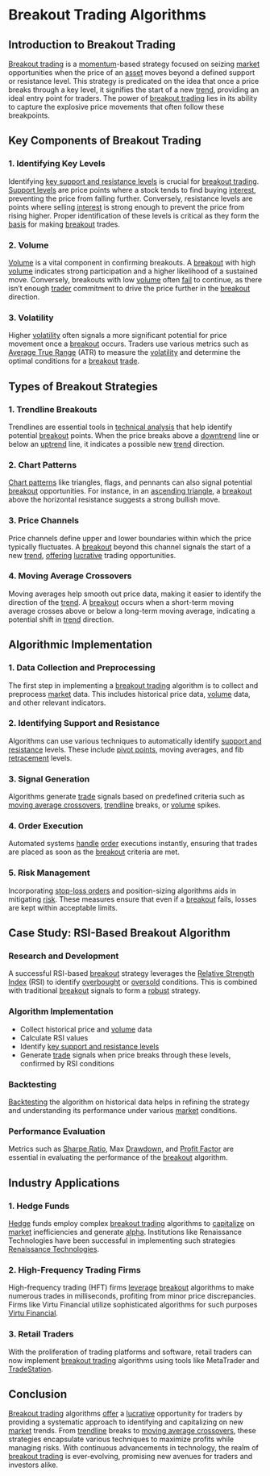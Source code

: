 # Breakout Trading Algorithms

## Introduction to Breakout Trading

[Breakout trading](../b/breakout_trading.md) is a [momentum](../m/momentum.md)-based strategy focused on seizing [market](../m/market.md) opportunities when the price of an [asset](../a/asset.md) moves beyond a defined support or resistance level. This strategy is predicated on the idea that once a price breaks through a key level, it signifies the start of a new [trend](../t/trend.md), providing an ideal entry point for traders. The power of [breakout trading](../b/breakout_trading.md) lies in its ability to capture the explosive price movements that often follow these breakpoints.

## Key Components of Breakout Trading

### 1. Identifying Key Levels

Identifying [key support and resistance levels](../k/key_support_and_resistance_levels.md) is crucial for [breakout trading](../b/breakout_trading.md). [Support levels](../s/support_levels.md) are price points where a stock tends to find buying [interest](../i/interest.md), preventing the price from falling further. Conversely, resistance levels are points where selling [interest](../i/interest.md) is strong enough to prevent the price from rising higher. Proper identification of these levels is critical as they form the [basis](../b/basis.md) for making [breakout](../b/breakout.md) trades.

### 2. Volume

[Volume](../v/volume.md) is a vital component in confirming breakouts. A [breakout](../b/breakout.md) with high [volume](../v/volume.md) indicates strong participation and a higher likelihood of a sustained move. Conversely, breakouts with low [volume](../v/volume.md) often [fail](../f/fail.md) to continue, as there isn’t enough [trader](../t/trader.md) commitment to drive the price further in the [breakout](../b/breakout.md) direction.

### 3. Volatility

Higher [volatility](../v/volatility.md) often signals a more significant potential for price movement once a [breakout](../b/breakout.md) occurs. Traders use various metrics such as [Average True Range](../a/average_true_range_(atr).md) (ATR) to measure the [volatility](../v/volatility.md) and determine the optimal conditions for a [breakout](../b/breakout.md) [trade](../t/trade.md).

## Types of Breakout Strategies

### 1. Trendline Breakouts

Trendlines are essential tools in [technical analysis](../t/technical_analysis.md) that help identify potential [breakout](../b/breakout.md) points. When the price breaks above a [downtrend](../d/downtrend.md) line or below an [uptrend](../u/uptrend.md) line, it indicates a possible new [trend](../t/trend.md) direction. 

### 2. Chart Patterns

[Chart patterns](../c/chart_patterns.md) like triangles, flags, and pennants can also signal potential [breakout](../b/breakout.md) opportunities. For instance, in an [ascending triangle](../a/ascending_triangle.md), a [breakout](../b/breakout.md) above the horizontal resistance suggests a strong bullish move.

### 3. Price Channels

Price channels define upper and lower boundaries within which the price typically fluctuates. A [breakout](../b/breakout.md) beyond this channel signals the start of a new [trend](../t/trend.md), [offering](../o/offering.md) [lucrative](../l/lucrative.md) trading opportunities.

### 4. Moving Average Crossovers

Moving averages help smooth out price data, making it easier to identify the direction of the [trend](../t/trend.md). A [breakout](../b/breakout.md) occurs when a short-term moving average crosses above or below a long-term moving average, indicating a potential shift in [trend](../t/trend.md) direction.

## Algorithmic Implementation

### 1. Data Collection and Preprocessing

The first step in implementing a [breakout trading](../b/breakout_trading.md) algorithm is to collect and preprocess [market](../m/market.md) data. This includes historical price data, [volume](../v/volume.md) data, and other relevant indicators.

### 2. Identifying Support and Resistance

Algorithms can use various techniques to automatically identify [support and resistance](../s/support_and_resistance.md) levels. These include [pivot points](../p/pivot_points.md), moving averages, and fib [retracement](../r/retracement.md) levels.

### 3. Signal Generation

Algorithms generate [trade](../t/trade.md) signals based on predefined criteria such as [moving average crossovers](../m/moving_average_crossovers.md), [trendline](../t/trendline.md) breaks, or [volume](../v/volume.md) spikes. 

### 4. Order Execution

Automated systems [handle](../h/handle.md) [order](../o/order.md) executions instantly, ensuring that trades are placed as soon as the [breakout](../b/breakout.md) criteria are met.

### 5. Risk Management

Incorporating [stop-loss orders](../s/stop-loss_orders.md) and position-sizing algorithms aids in mitigating [risk](../r/risk.md). These measures ensure that even if a [breakout](../b/breakout.md) fails, losses are kept within acceptable limits.

## Case Study: RSI-Based Breakout Algorithm

### Research and Development

A successful RSI-based [breakout](../b/breakout.md) strategy leverages the [Relative Strength](../r/relative_strength.md) [Index](../i/index.md) (RSI) to identify [overbought](../o/overbought.md) or [oversold](../o/oversold.md) conditions. This is combined with traditional [breakout](../b/breakout.md) signals to form a [robust](../r/robust.md) strategy.

### Algorithm Implementation

- Collect historical price and [volume](../v/volume.md) data
- Calculate RSI values
- Identify [key support and resistance levels](../k/key_support_and_resistance_levels.md)
- Generate [trade](../t/trade.md) signals when price breaks through these levels, confirmed by RSI conditions

### Backtesting

[Backtesting](../b/backtesting.md) the algorithm on historical data helps in refining the strategy and understanding its performance under various [market](../m/market.md) conditions.

### Performance Evaluation

Metrics such as [Sharpe Ratio](../s/sharpe_ratio.md), Max [Drawdown](../d/drawdown.md), and [Profit Factor](../p/profit_factor.md) are essential in evaluating the performance of the [breakout](../b/breakout.md) algorithm.

## Industry Applications

### 1. Hedge Funds

[Hedge](../h/hedge.md) funds employ complex [breakout trading](../b/breakout_trading.md) algorithms to [capitalize](../c/capitalize.md) on [market](../m/market.md) inefficiencies and generate [alpha](../a/alpha.md). Institutions like Renaissance Technologies have been successful in implementing such strategies [Renaissance Technologies](https://www.rentec.com/).

### 2. High-Frequency Trading Firms

High-frequency trading (HFT) firms [leverage](../l/leverage.md) [breakout](../b/breakout.md) algorithms to make numerous trades in milliseconds, profiting from minor price discrepancies. Firms like Virtu Financial utilize sophisticated algorithms for such purposes [Virtu Financial](https://www.virtu.com/).

### 3. Retail Traders

With the proliferation of trading platforms and software, retail traders can now implement [breakout trading](../b/breakout_trading.md) algorithms using tools like MetaTrader and [TradeStation](../t/tradestation.md).

## Conclusion

[Breakout trading](../b/breakout_trading.md) algorithms [offer](../o/offer.md) a [lucrative](../l/lucrative.md) opportunity for traders by providing a systematic approach to identifying and capitalizing on new [market](../m/market.md) trends. From [trendline](../t/trendline.md) breaks to [moving average crossovers](../m/moving_average_crossovers.md), these strategies encapsulate various techniques to maximize profits while managing risks. With continuous advancements in technology, the realm of [breakout trading](../b/breakout_trading.md) is ever-evolving, promising new avenues for traders and investors alike.
